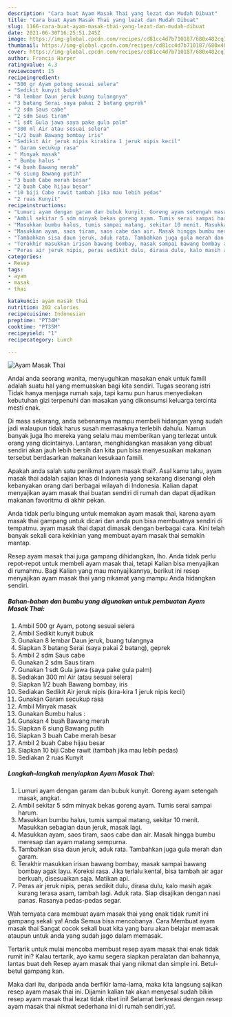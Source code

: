```yaml
---
description: "Cara buat Ayam Masak Thai yang lezat dan Mudah Dibuat"
title: "Cara buat Ayam Masak Thai yang lezat dan Mudah Dibuat"
slug: 1166-cara-buat-ayam-masak-thai-yang-lezat-dan-mudah-dibuat
date: 2021-06-30T16:25:51.245Z
image: https://img-global.cpcdn.com/recipes/cd81cc4d7b710187/680x482cq70/ayam-masak-thai-foto-resep-utama.jpg
thumbnail: https://img-global.cpcdn.com/recipes/cd81cc4d7b710187/680x482cq70/ayam-masak-thai-foto-resep-utama.jpg
cover: https://img-global.cpcdn.com/recipes/cd81cc4d7b710187/680x482cq70/ayam-masak-thai-foto-resep-utama.jpg
author: Francis Harper
ratingvalue: 4.3
reviewcount: 15
recipeingredient:
- "500 gr Ayam potong sesuai selera"
- "Sedikit kunyit bubuk"
- "8 lembar Daun jeruk buang tulangnya"
- "3 batang Serai saya pakai 2 batang geprek"
- "2 sdm Saus cabe"
- "2 sdm Saus tiram"
- "1 sdt Gula jawa saya pake gula palm"
- "300 ml Air atau sesuai selera"
- "1/2 buah Bawang bombay iris"
- "Sedikit Air jeruk nipis kirakira 1 jeruk nipis kecil"
- " Garam secukup rasa"
- " Minyak masak"
- " Bumbu halus "
- "4 buah Bawang merah"
- "6 siung Bawang putih"
- "3 buah Cabe merah besar"
- "2 buah Cabe hijau besar"
- "10 biji Cabe rawit tambah jika mau lebih pedas"
- "2 ruas Kunyit"
recipeinstructions:
- "Lumuri ayam dengan garam dan bubuk kunyit. Goreng ayam setengah masak, angkat."
- "Ambil sekitar 5 sdm minyak bekas goreng ayam. Tumis serai sampai harum."
- "Masukkan bumbu halus, tumis sampai matang, sekitar 10 menit. Masukkan sebagian daun jeruk, masak lagi."
- "Masukkan ayam, saos tiram, saos cabe dan air. Masak hingga bumbu meresap dan ayam matang sempurna."
- "Tambahkan sisa daun jeruk, aduk rata. Tambahkan juga gula merah dan garam."
- "Terakhir masukkan irisan bawang bombay, masak sampai bawang bombay agak layu. Koreksi rasa. Jika terlalu kental, bisa tambah air agar berkuah, disesuaikan saja. Matikan api."
- "Peras air jeruk nipis, peras sedikit dulu, dirasa dulu, kalo masih agak kurang terasa asam, tambah lagi. Aduk rata. Siap disajikan dengan nasi panas. Rasanya pedas-pedas segar."
categories:
- Resep
tags:
- ayam
- masak
- thai

katakunci: ayam masak thai 
nutrition: 202 calories
recipecuisine: Indonesian
preptime: "PT34M"
cooktime: "PT35M"
recipeyield: "1"
recipecategory: Lunch

---
```



![Ayam Masak Thai](https://img-global.cpcdn.com/recipes/cd81cc4d7b710187/680x482cq70/ayam-masak-thai-foto-resep-utama.jpg)

Andai anda seorang wanita, menyuguhkan masakan enak untuk famili adalah suatu hal yang memuaskan bagi kita sendiri. Tugas seorang istri Tidak hanya menjaga rumah saja, tapi kamu pun harus menyediakan kebutuhan gizi terpenuhi dan masakan yang dikonsumsi keluarga tercinta mesti enak.

Di masa  sekarang, anda sebenarnya mampu membeli hidangan yang sudah jadi walaupun tidak harus susah memasaknya terlebih dahulu. Namun banyak juga lho mereka yang selalu mau memberikan yang terlezat untuk orang yang dicintainya. Lantaran, menghidangkan masakan yang dibuat sendiri akan jauh lebih bersih dan kita pun bisa menyesuaikan makanan tersebut berdasarkan makanan kesukaan famili. 



Apakah anda salah satu penikmat ayam masak thai?. Asal kamu tahu, ayam masak thai adalah sajian khas di Indonesia yang sekarang disenangi oleh kebanyakan orang dari berbagai wilayah di Indonesia. Kalian dapat menyajikan ayam masak thai buatan sendiri di rumah dan dapat dijadikan makanan favoritmu di akhir pekan.

Anda tidak perlu bingung untuk memakan ayam masak thai, karena ayam masak thai gampang untuk dicari dan anda pun bisa membuatnya sendiri di tempatmu. ayam masak thai dapat dimasak dengan berbagai cara. Kini telah banyak sekali cara kekinian yang membuat ayam masak thai semakin mantap.

Resep ayam masak thai juga gampang dihidangkan, lho. Anda tidak perlu repot-repot untuk membeli ayam masak thai, tetapi Kalian bisa menyajikan di rumahmu. Bagi Kalian yang mau menyajikannya, berikut ini resep menyajikan ayam masak thai yang nikamat yang mampu Anda hidangkan sendiri.

<!--inarticleads1-->

##### Bahan-bahan dan bumbu yang digunakan untuk pembuatan Ayam Masak Thai:

1. Ambil 500 gr Ayam, potong sesuai selera
1. Ambil Sedikit kunyit bubuk
1. Gunakan 8 lembar Daun jeruk, buang tulangnya
1. Siapkan 3 batang Serai (saya pakai 2 batang), geprek
1. Ambil 2 sdm Saus cabe
1. Gunakan 2 sdm Saus tiram
1. Gunakan 1 sdt Gula jawa (saya pake gula palm)
1. Sediakan 300 ml Air (atau sesuai selera)
1. Siapkan 1/2 buah Bawang bombay, iris
1. Sediakan Sedikit Air jeruk nipis (kira-kira 1 jeruk nipis kecil)
1. Gunakan  Garam secukup rasa
1. Ambil  Minyak masak
1. Gunakan  Bumbu halus :
1. Gunakan 4 buah Bawang merah
1. Siapkan 6 siung Bawang putih
1. Siapkan 3 buah Cabe merah besar
1. Ambil 2 buah Cabe hijau besar
1. Siapkan 10 biji Cabe rawit (tambah jika mau lebih pedas)
1. Sediakan 2 ruas Kunyit




<!--inarticleads2-->

##### Langkah-langkah menyiapkan Ayam Masak Thai:

1. Lumuri ayam dengan garam dan bubuk kunyit. Goreng ayam setengah masak, angkat.
1. Ambil sekitar 5 sdm minyak bekas goreng ayam. Tumis serai sampai harum.
1. Masukkan bumbu halus, tumis sampai matang, sekitar 10 menit. Masukkan sebagian daun jeruk, masak lagi.
1. Masukkan ayam, saos tiram, saos cabe dan air. Masak hingga bumbu meresap dan ayam matang sempurna.
1. Tambahkan sisa daun jeruk, aduk rata. Tambahkan juga gula merah dan garam.
1. Terakhir masukkan irisan bawang bombay, masak sampai bawang bombay agak layu. Koreksi rasa. Jika terlalu kental, bisa tambah air agar berkuah, disesuaikan saja. Matikan api.
1. Peras air jeruk nipis, peras sedikit dulu, dirasa dulu, kalo masih agak kurang terasa asam, tambah lagi. Aduk rata. Siap disajikan dengan nasi panas. Rasanya pedas-pedas segar.




Wah ternyata cara membuat ayam masak thai yang enak tidak rumit ini gampang sekali ya! Anda Semua bisa mencobanya. Cara Membuat ayam masak thai Sangat cocok sekali buat kita yang baru akan belajar memasak ataupun untuk anda yang sudah jago dalam memasak.

Tertarik untuk mulai mencoba membuat resep ayam masak thai enak tidak rumit ini? Kalau tertarik, ayo kamu segera siapkan peralatan dan bahannya, lantas buat deh Resep ayam masak thai yang nikmat dan simple ini. Betul-betul gampang kan. 

Maka dari itu, daripada anda berfikir lama-lama, maka kita langsung sajikan resep ayam masak thai ini. Dijamin kalian tak akan menyesal sudah bikin resep ayam masak thai lezat tidak ribet ini! Selamat berkreasi dengan resep ayam masak thai nikmat sederhana ini di rumah sendiri,ya!.

